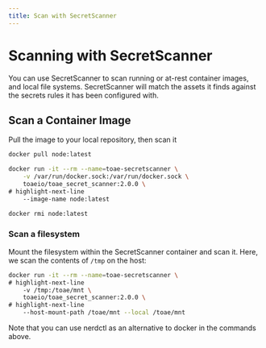 ```yaml
---
title: Scan with SecretScanner
---
```


# Scanning with SecretScanner

You can use SecretScanner to scan running or at-rest container images, and local file systems.  SecretScanner will match the assets it finds against the secrets rules it has been configured with.

## Scan a Container Image

Pull the image to your local repository, then scan it

```bash
docker pull node:latest

docker run -it --rm --name=toae-secretscanner \
    -v /var/run/docker.sock:/var/run/docker.sock \
    toaeio/toae_secret_scanner:2.0.0 \
# highlight-next-line
    --image-name node:latest

docker rmi node:latest
```

### Scan a filesystem

Mount the filesystem within the SecretScanner container and scan it.  Here, we scan the contents of `/tmp` on the host:

```bash
docker run -it --rm --name=toae-secretscanner \
# highlight-next-line
    -v /tmp:/toae/mnt \
    toaeio/toae_secret_scanner:2.0.0 \
# highlight-next-line
    --host-mount-path /toae/mnt --local /toae/mnt 
```

Note that you can use nerdctl as an alternative to docker in the commands above.